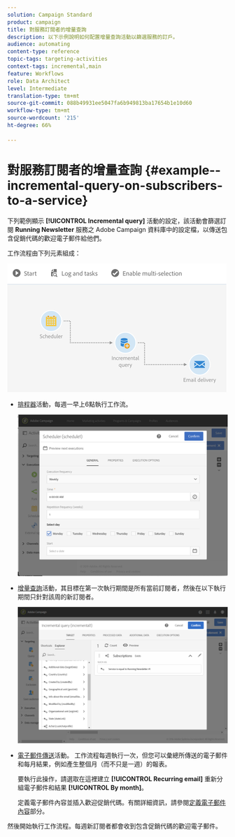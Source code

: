 ```yaml
---
solution: Campaign Standard
product: campaign
title: 對服務訂閱者的增量查詢
description: 以下示例說明如何配置增量查詢活動以篩選服務的訂戶。
audience: automating
content-type: reference
topic-tags: targeting-activities
context-tags: incremental,main
feature: Workflows
role: Data Architect
level: Intermediate
translation-type: tm+mt
source-git-commit: 088b49931ee5047fa6b949813ba17654b1e10d60
workflow-type: tm+mt
source-wordcount: '215'
ht-degree: 66%

---
```



# 對服務訂閱者的增量查詢 {#example--incremental-query-on-subscribers-to-a-service}

下列範例顯示 **[!UICONTROL Incremental query]** 活動的設定，該活動會篩選訂閱 **Running Newsletter** 服務之 Adobe Campaign 資料庫中的設定檔，以傳送包含促銷代碼的歡迎電子郵件給他們。

工作流程由下列元素組成：

![](assets/incremental_query_example1.png)

* [排程器](../../automating/using/scheduler.md)活動，每週一早上6點執行工作流。

   ![](assets/incremental_query_example2.png)

* [增量查詢](../../automating/using/incremental-query.md)活動，其目標在第一次執行期間是所有當前訂閱者，然後在以下執行期間只針對該周的新訂閱者。

   ![](assets/incremental_query_example3.png)

* [電子郵件傳送](../../automating/using/email-delivery.md)活動。 工作流程每週執行一次，但您可以彙總所傳送的電子郵件和每月結果，例如產生整個月（而不只是一週）的報表。

   要執行此操作，請選取在這裡建立 **[!UICONTROL Recurring email]** 重新分組電子郵件和結果 **[!UICONTROL By month]**。

   定義電子郵件內容並插入歡迎促銷代碼。有關詳細資訊，請參閱[定義電子郵件內容](../../designing/using/personalization.md)部分。

然後開始執行工作流程。每週新訂閱者都會收到包含促銷代碼的歡迎電子郵件。
